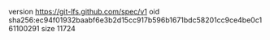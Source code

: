 version https://git-lfs.github.com/spec/v1
oid sha256:ec94f01932baabf6e3b2d15cc917b596b1671bdc58201cc9ce4be0c161100291
size 11724
